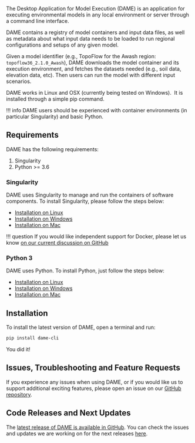 The Desktop Application for Model Execution (DAME) is an application for executing environmental models in any local environment or server through a command line interface.

DAME contains a registry of model containers and input data files, as well as metadata about what input data needs to be loaded to run regional configurations and setups of any given model.

Given a model identifier (e.g., TopoFlow for the Awash region: `topoflow36_2.1.0_Awash`), DAME downloads the model container and its execution environment, and fetches the datasets needed (e.g., soil data, elevation data, etc). Then users can run the model with different input scenarios.

DAME works in Linux and OSX (currently being tested on Windows).  It is installed through a simple pip command.

!!! info
    DAME users should be experienced with container environments (in particular Singularity) and basic Python.


## Requirements

DAME has the following requirements:

1. Singularity
2. Python >= 3.6

### Singularity 

DAME uses Singularity to manage and run the containers of software components. To install Singularity, please follow the steps below:

- [Installation on Linux](https://sylabs.io/guides/3.5/admin-guide/installation.html#)
- [Installation on Windows](https://sylabs.io/guides/3.5/admin-guide/installation.html#windows)
- [Installation on Mac](https://sylabs.io/singularity-desktop-macos/)


!!! question
    If you would like independent support for Docker, please let us know [on our current discussion on GitHub](https://github.com/mintproject/dame_cli/issues/15)

### Python 3

DAME uses Python. To install Python, just follow the steps below:

- [Installation on Linux](https://realpython.com/installing-python/#linux)
- [Installation on Windows](https://realpython.com/installing-python/#windows)
- [Installation on Mac](https://realpython.com/installing-python/#macos-mac-os-x)

## Installation

To install the latest version of DAME, open a terminal and run:

```bash
pip install dame-cli
```

You did it!

## Issues, Troubleshooting and Feature Requests

If you experience any issues when using DAME, or if you would like us to support additional exciting features, please open an issue on our [GitHub repository](https://github.com/mintproject/dame_cli/issues).

## Code Releases and Next Updates

The [latest release of DAME is available in GitHub](https://github.com/mintproject/dame_cli/releases/latest). You can check the issues and updates we are working on for the next releases [here](https://github.com/mintproject/dame_cli/milestones).
